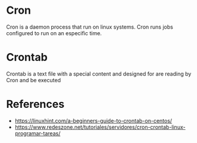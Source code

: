 # Cron
Cron is a daemon process that run on linux systems. Cron runs jobs configured to run on an especific time.

# Crontab
Crontab is a text file with a special content and designed for are reading by Cron and be executed


# References
- https://linuxhint.com/a-beginners-guide-to-crontab-on-centos/
- https://www.redeszone.net/tutoriales/servidores/cron-crontab-linux-programar-tareas/

 